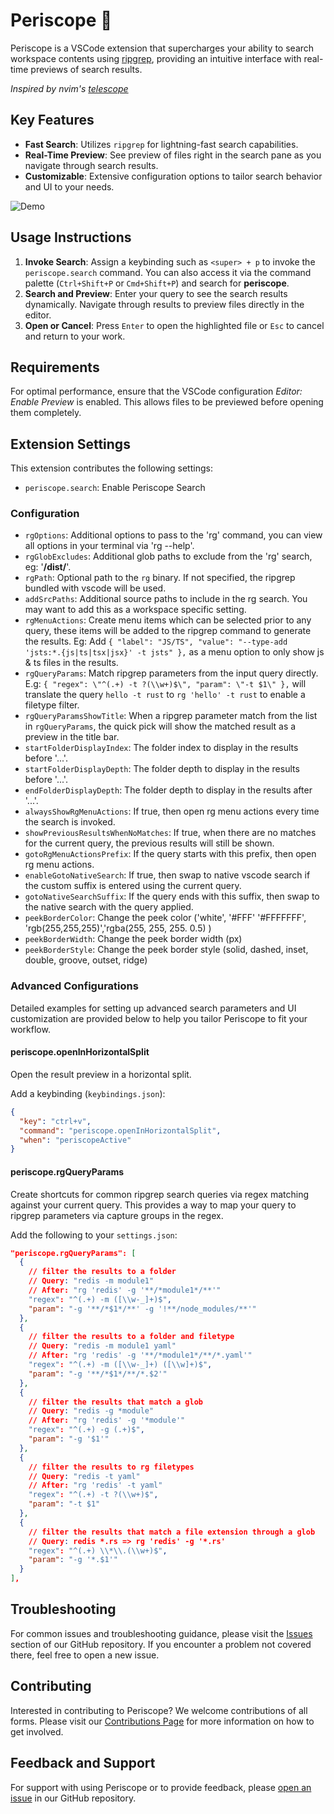 # Periscope 🫧

Periscope is a VSCode extension that supercharges your ability to search workspace contents using [ripgrep](https://github.com/BurntSushi/ripgrep), providing an intuitive interface with real-time previews of search results.

_Inspired by nvim's [telescope](https://github.com/nvim-telescope/telescope.nvim)_

## Key Features

- **Fast Search**: Utilizes `ripgrep` for lightning-fast search capabilities.
- **Real-Time Preview**: See preview of files right in the search pane as you navigate through search results.
- **Customizable**: Extensive configuration options to tailor search behavior and UI to your needs.

![Demo](https://github.com/joshmu/periscope/blob/master/assets/demo.gif?raw=true)

## Usage Instructions

1. **Invoke Search**: Assign a keybinding such as `<super> + p` to invoke the `periscope.search` command. You can also access it via the command palette (`Ctrl+Shift+P` or `Cmd+Shift+P`) and search for **periscope**.
2. **Search and Preview**: Enter your query to see the search results dynamically. Navigate through results to preview files directly in the editor.
3. **Open or Cancel**: Press `Enter` to open the highlighted file or `Esc` to cancel and return to your work.

## Requirements

For optimal performance, ensure that the VSCode configuration _Editor: Enable Preview_ is enabled. This allows files to be previewed before opening them completely.

## Extension Settings

This extension contributes the following settings:

- `periscope.search`: Enable Periscope Search

### Configuration

- `rgOptions`: Additional options to pass to the 'rg' command, you can view all options in your terminal via 'rg --help'.
- `rgGlobExcludes`: Additional glob paths to exclude from the 'rg' search, eg: '**/dist/**'.
- `rgPath`: Optional path to the `rg` binary. If not specified, the ripgrep bundled with vscode will be used.
- `addSrcPaths`: Additional source paths to include in the rg search. You may want to add this as a workspace specific setting.
- `rgMenuActions`: Create menu items which can be selected prior to any query, these items will be added to the ripgrep command to generate the results. Eg: Add `{ "label": "JS/TS", "value": "--type-add 'jsts:*.{js|ts|tsx|jsx}' -t jsts" },` as a menu option to only show js & ts files in the results.
- `rgQueryParams`: Match ripgrep parameters from the input query directly. E.g: `{ "regex": \"^(.+) -t ?(\\w+)$\", "param": \"-t $1\" },` will translate the query `hello -t rust` to `rg 'hello' -t rust` to enable a filetype filter.
- `rgQueryParamsShowTitle`: When a ripgrep parameter match from the list in `rgQueryParams`, the quick pick will show the matched result as a preview in the title bar.
- `startFolderDisplayIndex`: The folder index to display in the results before '...'.
- `startFolderDisplayDepth`: The folder depth to display in the results before '...'.
- `endFolderDisplayDepth`: The folder depth to display in the results after '...'.
- `alwaysShowRgMenuActions`: If true, then open rg menu actions every time the search is invoked.
- `showPreviousResultsWhenNoMatches`: If true, when there are no matches for the current query, the previous results will still be shown.
- `gotoRgMenuActionsPrefix`: If the query starts with this prefix, then open rg menu actions.
- `enableGotoNativeSearch`: If true, then swap to native vscode search if the custom suffix is entered using the current query.
- `gotoNativeSearchSuffix`: If the query ends with this suffix, then swap to the native search with the query applied.
- `peekBorderColor`: Change the peek color ('white', '#FFF' '#FFFFFFF', 'rgb(255,255,255)','rgba(255, 255, 255. 0.5) )
- `peekBorderWidth`: Change the peek border width (px)
- `peekBorderStyle`: Change the peek border style (solid, dashed, inset, double, groove, outset, ridge)

### Advanced Configurations

Detailed examples for setting up advanced search parameters and UI customization are provided below to help you tailor Periscope to fit your workflow.

#### periscope.openInHorizontalSplit

Open the result preview in a horizontal split.

Add a keybinding (`keybindings.json`):

```json
{
  "key": "ctrl+v",
  "command": "periscope.openInHorizontalSplit",
  "when": "periscopeActive"
}
```

#### periscope.rgQueryParams

Create shortcuts for common ripgrep search queries via regex matching against your current query. This provides a way to map your query to ripgrep parameters via capture groups in the regex.

Add the following to your `settings.json`:

```json
"periscope.rgQueryParams": [
  {
    // filter the results to a folder
    // Query: "redis -m module1"
    // After: "rg 'redis' -g '**/*module1*/**'"
    "regex": "^(.+) -m ([\\w-_]+)$",
    "param": "-g '**/*$1*/**' -g '!**/node_modules/**'"
  },
  {
    // filter the results to a folder and filetype
    // Query: "redis -m module1 yaml"
    // After: "rg 'redis' -g '**/*module1*/**/*.yaml'"
    "regex": "^(.+) -m ([\\w-_]+) ([\\w]+)$",
    "param": "-g '**/*$1*/**/*.$2'"
  },
  {
    // filter the results that match a glob
    // Query: "redis -g *module"
    // After: "rg 'redis' -g '*module'"
    "regex": "^(.+) -g (.+)$",
    "param": "-g '$1'"
  },
  {
    // filter the results to rg filetypes
    // Query: "redis -t yaml"
    // After: "rg 'redis' -t yaml"
    "regex": "^(.+) -t ?(\\w+)$",
    "param": "-t $1"
  },
  {
    // filter the results that match a file extension through a glob
    // Query: redis *.rs => rg 'redis' -g '*.rs'
    "regex": "^(.+) \\*\\.(\\w+)$",
    "param": "-g '*.$1'"
  }
],
```

## Troubleshooting

For common issues and troubleshooting guidance, please visit the [Issues](https://github.com/joshmu/periscope/issues) section of our GitHub repository. If you encounter a problem not covered there, feel free to open a new issue.

## Contributing

Interested in contributing to Periscope? We welcome contributions of all forms. Please visit our [Contributions Page](https://github.com/joshmu/periscope/blob/master/CONTRIBUTING.md) for more information on how to get involved.

## Feedback and Support

For support with using Periscope or to provide feedback, please [open an issue](https://github.com/joshmu/periscope/issues/new) in our GitHub repository.

